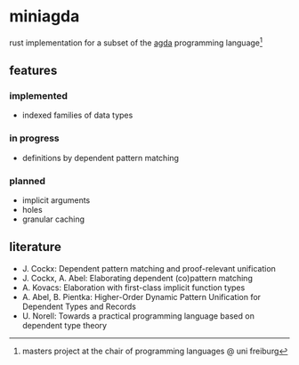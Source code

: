 # miniagda
rust implementation for a subset of the [agda](https://github.com/agda/agda) programming language[^0]

## features

### implemented
- indexed families of data types

### in progress
- definitions by dependent pattern matching

### planned
- implicit arguments 
- holes
- granular caching

## literature

- J. Cockx: Dependent pattern matching and proof-relevant unification
- J. Cockx, A. Abel: Elaborating dependent (co)pattern matching
- A. Kovacs: Elaboration with first-class implicit function types
- A. Abel, B. Pientka: Higher-Order Dynamic Pattern Unification for Dependent Types and Records
- U. Norell: Towards a practical programming language based on dependent type theory

[^0]: masters project at the chair of programming languages @ uni freiburg